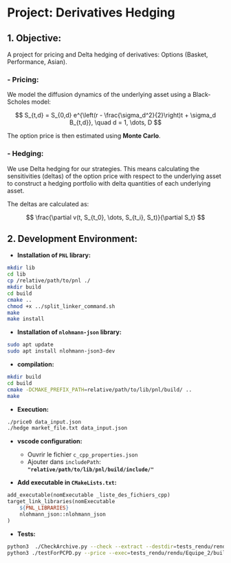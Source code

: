 # Project: Derivatives Hedging

## 1. **Objective:**

A project for pricing and Delta hedging of derivatives: Options (Basket, Performance, Asian).

### - **Pricing:**

We model the diffusion dynamics of the underlying asset using a Black-Scholes model:

$$
S_{t,d} = S_{0,d} e^{\left(r - \frac{\sigma_d^2}{2}\right)t + \sigma_d B_{t,d}}, \quad d = 1, \dots, D
$$

The option price is then estimated using **Monte Carlo**.

### - **Hedging:**

We use Delta hedging for our strategies. This means calculating the sensitivities (deltas) of the option price with respect to the underlying asset to construct a hedging portfolio with delta quantities of each underlying asset.

The deltas are calculated as:

$$
\frac{\partial v(t, S_{t_0}, \dots, S_{t_i}, S_t)}{\partial S_t}
$$


## 2. **Development Environment:**

-   **Installation of `PNL` library:**

```bash
mkdir lib
cd lib
cp /relative/path/to/pnl ./
mkdir build
cd build
cmake ..
chmod +x ../split_linker_command.sh
make
make install
```

-  **Installation of `nlohmann-json` library:**

```bash
sudo apt update
sudo apt install nlohmann-json3-dev
```

-   **compilation:**

```bash
mkdir build
cd build
cmake -DCMAKE_PREFIX_PATH=relative/path/to/lib/pnl/build/ ..
make
```

- **Execution:**

```bash
./price0 data_input.json
./hedge market_file.txt data_input.json
```

-   **vscode configuration:**

    -   Ouvrir le fichier `c_cpp_properties.json`
    -   Ajouter dans `includePath`: **`"relative/path/to/lib/pnl/build/include/"`**

-   **Add executable in `CMakeLists.txt`:**

```Makefile
add_executable(nomExecutable _liste_des_fichiers_cpp)
target_link_libraries(nomExecutable
    ${PNL_LIBRARIES}
    nlohmann_json::nlohmann_json
)

```

-   **Tests:**

```bash
python3  ./CheckArchive.py --check --extract --destdir=tests_rendu/rendu/  --build --pnldir=lib/pnl/build/  tests_rendu/Equipe_2.tar.gz
python3 ./testForPCPD.py --price --exec=tests_rendu/rendu/Equipe_2/build/price0  --datadir=tests_rendu/data/  --outdir=tests_rendu/out
```
